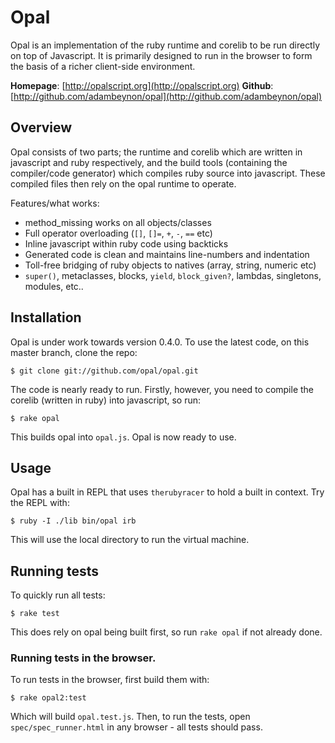Opal
====

Opal is an implementation of the ruby runtime and corelib to be run
directly on top of Javascript. It is primarily designed to run in the
browser to form the basis of a richer client-side environment.

**Homepage**:      [http://opalscript.org](http://opalscript.org)
**Github**:
[http://github.com/adambeynon/opal](http://github.com/adambeynon/opal)

Overview
--------

Opal consists of two parts; the runtime and corelib which are written in
javascript and ruby respectively, and the build tools (containing the
compiler/code generator) which compiles ruby source into javascript.
These compiled files then rely on the opal runtime to operate.

Features/what works:

* method\_missing works on all objects/classes
* Full operator overloading (`[]`, `[]=`, `+`, `-`, `==` etc)
* Inline javascript within ruby code using backticks
* Generated code is clean and maintains line-numbers and indentation
* Toll-free bridging of ruby objects to natives (array, string, numeric
  etc)
* `super()`, metaclasses, blocks, `yield`, `block_given?`, lambdas,
  singletons, modules, etc..

Installation
------------

Opal is under work towards version 0.4.0. To use the latest code, on
this master branch, clone the repo:

    $ git clone git://github.com/opal/opal.git

The code is nearly ready to run. Firstly, however, you need to compile
the corelib (written in ruby) into javascript, so run:

    $ rake opal

This builds opal into `opal.js`. Opal is now ready to use.

Usage
-----

Opal has a built in REPL that uses `therubyracer` to hold a built in
context. Try the REPL with:

    $ ruby -I ./lib bin/opal irb

This will use the local directory to run the virtual machine.

Running tests
-------------

To quickly run all tests:

    $ rake test

This does rely on opal being built first, so run `rake opal` if not
already done.

### Running tests in the browser.

To run tests in the browser, first build them with:

    $ rake opal2:test

Which will build `opal.test.js`. Then, to run the tests, open
`spec/spec_runner.html` in any browser - all tests should pass.
